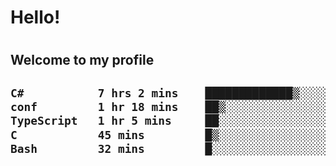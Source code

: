
<h1>Hello!<h1>
<h2>Welcome to my profile<h2>

<!--START_SECTION:waka-->

```txt
C#           7 hrs 2 mins    █████████████▒░░░░░░░░░░░   53.33 %
conf         1 hr 18 mins    ██▒░░░░░░░░░░░░░░░░░░░░░░   09.90 %
TypeScript   1 hr 5 mins     ██░░░░░░░░░░░░░░░░░░░░░░░   08.31 %
C            45 mins         █▒░░░░░░░░░░░░░░░░░░░░░░░   05.73 %
Bash         32 mins         █░░░░░░░░░░░░░░░░░░░░░░░░   04.14 %
```

<!--END_SECTION:waka-->
